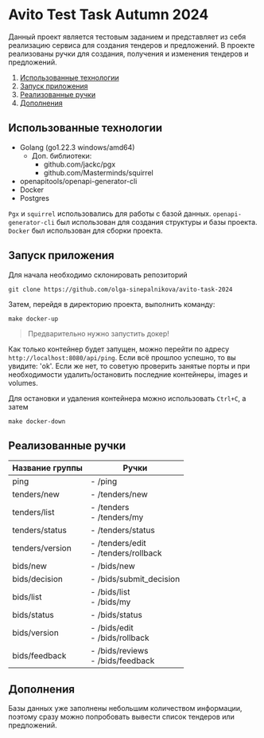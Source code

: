 # Avito Test Task Autumn 2024

Данный проект является тестовым заданием и представляет из себя реализацию сервиса для создания тендеров и предложений.
В проекте реализованы ручки для создания, получения и изменения тендеров и предложений.

1. [Использованные технологии](#Использованные-технологии)
2. [Запуск приложения](#Запуск-приложения)
3. [Реализованные ручки](#реализованные-ручки)
4. [Дополнения](#дополнения)

## Использованные технологии
- Golang (go1.22.3 windows/amd64)
  - Доп. библиотеки:
    - github.com/jackc/pgx
    - github.com/Masterminds/squirrel
- openapitools/openapi-generator-cli
- Docker
- Postgres

`Pgx` и `squirrel` использовались для работы с базой данных. 
`openapi-generator-cli` был использован для создания структуры и базы проекта.
`Docker` был использован для сборки проекта. 

## Запуск приложения
Для начала необходимо склонировать репозиторий
```shell
git clone https://github.com/olga-sinepalnikova/avito-task-2024
```
Затем, перейдя в директорию проекта, выполнить команду:
```shell
make docker-up
```
> Предварительно нужно запустить докер!

Как только контейнер будет запущен, можно перейти по адресу `http://localhost:8080/api/ping`.
Если всё прошлоо успешно, то вы увидите: 'ok'.
Если же нет, то советую проверить занятые порты и при необходимости удалить/остановить последние контейнеры,
images и volumes.

Для остановки и удаления контейнера можно использовать ``Ctrl+C``, а затем
```shell
make docker-down
```

## Реализованные ручки

| Название группы    | Ручки                                  |
| ------------------ | -------------------------------------- |
| ping            | - /ping                                |
| tenders/new     | - /tenders/new                         |
| tenders/list    | - /tenders<br>- /tenders/my            |
| tenders/status  | - /tenders/status                      |
| tenders/version | - /tenders/edit<br>- /tenders/rollback |
| bids/new        | - /bids/new                            |
| bids/decision   | - /bids/submit_decision                |
| bids/list       | - /bids/list<br>- /bids/my             |
| bids/status     | - /bids/status                         |
| bids/version    | - /bids/edit<br>- /bids/rollback       |
| bids/feedback   | - /bids/reviews<br>- /bids/feedback    |


## Дополнения
Базы данных уже заполнены небольшим количеством информации, поэтому сразу можно попробовать вывести список тендеров или предложений.